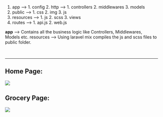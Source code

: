 
1. app -->
        1. config
        2. http   -->
                    1. controllers
                    2. middlewares
        3. models
2. public -->
        1. css
        2. img
        3. js
3. resources -->
        1. js
        2. scss
        3. views
4. routes -->
        1. api.js
        2. web.js
        

**app** --> Contains all the business logic like Controllers, Middlewares, Models etc.
resources --> Using laravel mix compiles the js and scss files to public folder.

<br>
<hr>
<h2>Home Page: </h2>
<img src="https://user-images.githubusercontent.com/16509376/123604975-fc619380-d818-11eb-92ee-3bcfa4a88c6a.png">

<h2>Grocery Page: </h2>
<img src="https://user-images.githubusercontent.com/16509376/123605409-6c701980-d819-11eb-8607-415f5267519b.png" >
